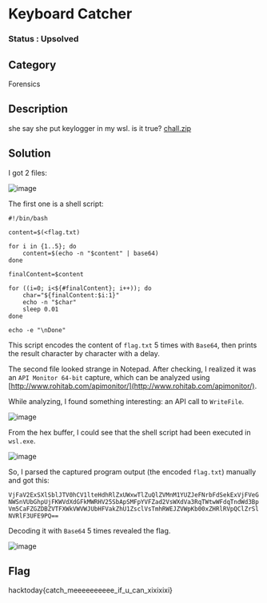 # Keyboard Catcher

### Status : Upsolved

## Category
Forensics

## Description
she say she put keylogger in my wsl. is it true?
[chall.zip](https://drive.google.com/file/d/1dFzJX8Xfxr2XdpojbQr5Fx1_sgQVlCo-/view?usp=sharing)

## Solution
I got 2 files:

![image](https://github.com/user-attachments/assets/078a3c5f-b8af-45a3-9f4c-b4d71fd4f891)

The first one is a shell script:

```shell
#!/bin/bash

content=$(<flag.txt)

for i in {1..5}; do
    content=$(echo -n "$content" | base64)
done

finalContent=$content

for ((i=0; i<${#finalContent}; i++)); do
    char="${finalContent:$i:1}"
    echo -n "$char"
    sleep 0.01
done

echo -e "\nDone"
```

This script encodes the content of `flag.txt` 5 times with `Base64`, then prints the result character by character with a delay.

The second file looked strange in Notepad. After checking, I realized it was an `API Monitor 64-bit` capture, which can be analyzed using [http://www.rohitab.com/apimonitor/](http://www.rohitab.com/apimonitor/).

While analyzing, I found something interesting: an API call to `WriteFile`.

![image](https://github.com/user-attachments/assets/9bbb32ab-7236-48e0-904f-3e8e193aa195)

From the hex buffer, I could see that the shell script had been executed in `wsl.exe`.

![image](https://github.com/user-attachments/assets/45608d5e-c70e-49f4-a0ac-9a263fe085fd)

So, I parsed the captured program output (the encoded `flag.txt`) manually and got this:

```VjFaV2ExSXlSblJTV0hCV1lteHdhRlZxUWxwTlZuQlZVMnM1YUZJeFNrbFdSekExVjFVeGNWSnVUbGhpUjFKWVdXdGFkMWRHV25SbApSMFpYVFZad2VsWXdVa3RqTWtwWFdqTndWd3BpVm5CaFZGZDBZVTFXWkVWVWJUbHFVakZhU1ZsclVsTmhRWEJZVWpKb00xZHRlRVpQClZrSlNVRlF3UFE9PQ==```

Decoding it with `Base64` 5 times revealed the flag.

![image](https://github.com/user-attachments/assets/705079ca-76cc-40d0-974a-01b4d7cb7a5b)

## Flag
hacktoday{catch_meeeeeeeeee_if_u_can_xixixixi}


